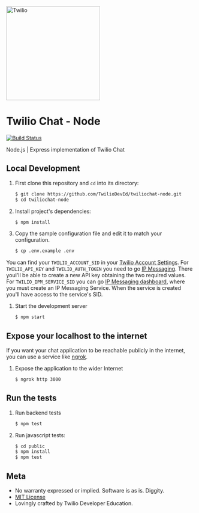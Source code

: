 <a href="https://www.twilio.com">
  <img src="https://static0.twilio.com/marketing/bundles/marketing/img/logos/wordmark-red.svg" alt="Twilio" width="250" />
</a>


# Twilio Chat - Node

[![Build Status](https://travis-ci.org/TwilioDevEd/twiliochat-node.svg?branch=master)](https://travis-ci.org/TwilioDevEd/twiliochat-node)

Node.js | Express  implementation of Twilio Chat


## Local Development

1. First clone this repository and `cd` into its directory:
   ```bash
   $ git clone https://github.com/TwilioDevEd/twiliochat-node.git
   $ cd twiliochat-node
   ```

1. Install project's dependencies:

    ```bash
    $ npm install
    ```
1. Copy the sample configuration file and edit it to match your configuration.

   ```bash
   $ cp .env.example .env
   ```

  You can find your `TWILIO_ACCOUNT_SID` in your
  [Twilio Account Settings](//www.twilio.com/console).
  For `TWILIO_API_KEY` and `TWILIO_AUTH_TOKEN` you need to go
  [IP Messaging](//www.twilio.com/console/ip-messaging). There
  youl'll be able to create a new API key obtaining the two required values.
  For `TWILIO_IPM_SERVICE_SID` you can go [IP Messaging dashboard](//www.twilio.com/console/ip-messaging/dashboard),
  where you must create an IP Messaging Service. When the service is created you'll
  have access to the service's SID.

1. Start the development server

    ```bash
    $ npm start
    ```


## Expose your localhost to the internet

If you want your chat application to be reachable publicly in the internet, you can use
a service like [ngrok](//ngrok.com/).

1. Expose the application to the wider Internet

   ```bash
   $ ngrok http 3000
   ```


## Run the tests

1. Run backend tests

    ```bash
    $ npm test
    ```

1. Run javascript tests:
   ```bash
   $ cd public
   $ npm install
   $ npm test
   ```


## Meta

* No warranty expressed or implied. Software is as is. Diggity.
* [MIT License](//www.opensource.org/licenses/mit-license.html)
* Lovingly crafted by Twilio Developer Education.
